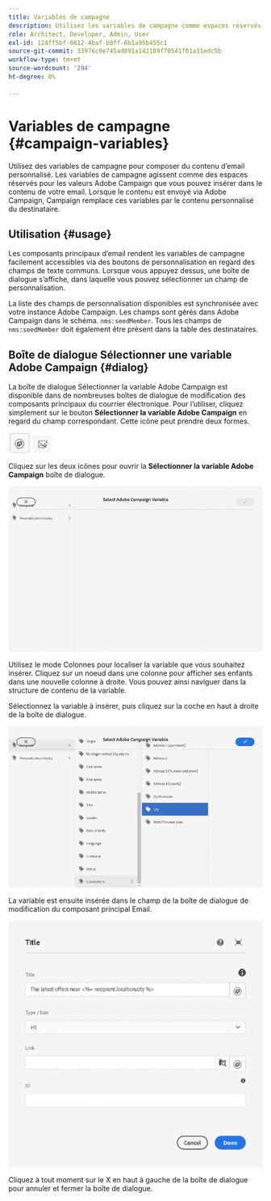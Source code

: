 ```yaml
---
title: Variables de campagne
description: Utilisez les variables de campagne comme espaces réservés pour composer du contenu d’email personnalisé.
role: Architect, Developer, Admin, User
exl-id: 124ff5bf-6612-4baf-b0ff-6b1a95b455c1
source-git-commit: 33976c0e745ad091a142109f70541f01a31edc5b
workflow-type: tm+mt
source-wordcount: '294'
ht-degree: 0%

---
```



# Variables de campagne {#campaign-variables}

Utilisez des variables de campagne pour composer du contenu d’email personnalisé. Les variables de campagne agissent comme des espaces réservés pour les valeurs Adobe Campaign que vous pouvez insérer dans le contenu de votre email. Lorsque le contenu est envoyé via Adobe Campaign, Campaign remplace ces variables par le contenu personnalisé du destinataire.

## Utilisation {#usage}

Les composants principaux d’email rendent les variables de campagne facilement accessibles via des boutons de personnalisation en regard des champs de texte communs. Lorsque vous appuyez dessus, une boîte de dialogue s’affiche, dans laquelle vous pouvez sélectionner un champ de personnalisation.

La liste des champs de personnalisation disponibles est synchronisée avec votre instance Adobe Campaign. Les champs sont gérés dans Adobe Campaign dans le schéma. `nms:seedMember`. Tous les champs de `nms:seedMember` doit également être présent dans la table des destinataires.

## Boîte de dialogue Sélectionner une variable Adobe Campaign {#dialog}

La boîte de dialogue Sélectionner la variable Adobe Campaign est disponible dans de nombreuses boîtes de dialogue de modification des composants principaux du courrier électronique. Pour l’utiliser, cliquez simplement sur le bouton **Sélectionner la variable Adobe Campaign** en regard du champ correspondant. Cette icône peut prendre deux formes.

![Bouton Adobe Campaign](/help/email/assets/campaign-button.png)
![Icône Sélectionner la variable Adobe Campaign](/help/email/assets/select-adobe-campaign-variable-icon.png)

Cliquez sur les deux icônes pour ouvrir la **Sélectionner la variable Adobe Campaign** boîte de dialogue.

![Boîte de dialogue Sélectionner la variable Adobe Campaign](assets/select-campaign-variable-dialog.png)

Utilisez le mode Colonnes pour localiser la variable que vous souhaitez insérer. Cliquez sur un noeud dans une colonne pour afficher ses enfants dans une nouvelle colonne à droite. Vous pouvez ainsi naviguer dans la structure de contenu de la variable.

Sélectionnez la variable à insérer, puis cliquez sur la coche en haut à droite de la boîte de dialogue.

![Variable Adobe Campaign sélectionnée](assets/select-campaign-variable-dialog-selected.png)

La variable est ensuite insérée dans le champ de la boîte de dialogue de modification du composant principal Email.

![Variable de campagne insérée dans la boîte de dialogue de modification](assets/campaign-variable.png)

Cliquez à tout moment sur le X en haut à gauche de la boîte de dialogue pour annuler et fermer la boîte de dialogue.
